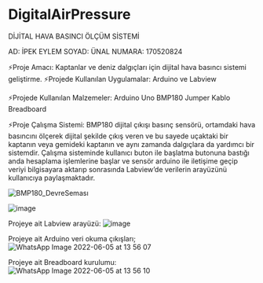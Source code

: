 # DigitalAirPressure
DİJİTAL HAVA BASINCI ÖLÇÜM SİSTEMİ

AD: İPEK EYLEM
SOYAD: ÜNAL
NUMARA: 170520824

⚡Proje Amacı: Kaptanlar ve deniz dalgıçları için dijital hava basıncı sistemi geliştirme.
⚡Projede Kullanılan Uygulamalar: Arduino ve Labview

⚡Projede Kullanılan Malzemeler:
Arduino Uno
BMP180
Jumper Kablo
Breadboard

⚡Proje Çalışma Sistemi: BMP180 dijital çıkışı basınç sensörü, ortamdaki hava basıncını ölçerek dijital şekilde çıkış veren ve bu sayede uçaktaki bir kaptanın veya gemideki kaptanın ve aynı zamanda dalgıçlara da yardımcı bir sistemdir.
Çalışma sisteminde kullanıcı buton ile başlatma butonuna bastığı anda hesaplama işlemlerine başlar ve sensör arduino ile iletişime geçip veriyi bilgisayara aktarıp sonrasında Labview’de verilerin arayüzünü kullanıcıya paylaşmaktadır.

![BMP180_DevreSeması](https://user-images.githubusercontent.com/77547997/172045713-71171d94-3f0a-48c8-bc6d-67fa52895954.png)

![image](https://user-images.githubusercontent.com/77547997/172045815-be156129-1c85-4e6d-bff8-f74ee1fccd47.png)

Projeye ait Labview arayüzü:
![image](https://user-images.githubusercontent.com/77547997/172045894-e74f70b3-b967-44ab-8f9f-ffb5daaca68f.png)

Projeye ait Arduino veri okuma çıkışları;
![WhatsApp Image 2022-06-05 at 13 56 07](https://user-images.githubusercontent.com/77547997/172047666-e5d19146-f81f-476b-b3a9-f00184bcbaf7.jpeg)

Projeye ait Breadboard kurulumu:
![WhatsApp Image 2022-06-05 at 13 56 10](https://user-images.githubusercontent.com/77547997/172047714-6e613545-4cb1-41e5-a42e-a7071b8d68d9.jpeg)




